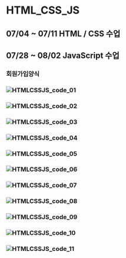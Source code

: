 # HTML_CSS_JS
## 07/04 ~ 07/11 HTML / CSS 수업 
## 07/28 ~ 08/02 JavaScript 수업 
### 회원가입양식 
### ![HTMLCSSJS_code_01](https://github.com/Jang-jw/HTML_CSS_JS/assets/134268098/7ff5fd8c-1de1-4103-b658-54c8e69d9cac)
### ![HTMLCSSJS_code_02](https://github.com/Jang-jw/HTML_CSS_JS/assets/134268098/2ea795ec-c9e2-40a7-a572-8205c856c336)
### ![HTMLCSSJS_code_03](https://github.com/Jang-jw/HTML_CSS_JS/assets/134268098/07e6a571-3e11-4e97-a020-a96f7bbebfec)
### ![HTMLCSSJS_code_04](https://github.com/Jang-jw/HTML_CSS_JS/assets/134268098/be3b1d9e-fe6d-44f4-9b24-e5f83a7abafd)
### ![HTMLCSSJS_code_05](https://github.com/Jang-jw/HTML_CSS_JS/assets/134268098/780e0398-ff6d-4cfd-9194-9116acb3ad02)
### ![HTMLCSSJS_code_06](https://github.com/Jang-jw/HTML_CSS_JS/assets/134268098/91a80ad5-df84-4e5b-b4aa-b8c4e06d2000)
### ![HTMLCSSJS_code_07](https://github.com/Jang-jw/HTML_CSS_JS/assets/134268098/8c918390-801e-4bbe-993e-06b54331188b)
### ![HTMLCSSJS_code_08](https://github.com/Jang-jw/HTML_CSS_JS/assets/134268098/922d361d-6e36-44f5-b5e0-a8c5356f57a3)
### ![HTMLCSSJS_code_09](https://github.com/Jang-jw/HTML_CSS_JS/assets/134268098/922a4f22-4d00-44d0-86f1-00119807ba0f)
### ![HTMLCSSJS_code_10](https://github.com/Jang-jw/HTML_CSS_JS/assets/134268098/b1124523-62f6-48d0-a67e-64bfe0464261)
### ![HTMLCSSJS_code_11](https://github.com/Jang-jw/HTML_CSS_JS/assets/134268098/5c0ce785-ef2e-4fe9-84dc-4fb09a64b1c3)


